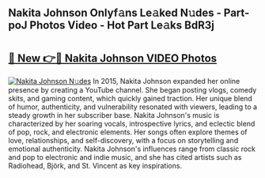 ## Nakita Johnson Onlyf𝚊ns Le𝚊ked N𝚞des - Part-poJ Photos Video - Hot Part Le𝚊ks BdR3j

# <h2><a href="http://ab27679.deff.icu/?id=Nakita+Johnson">🔗 New 👉🔴 Nakita Johnson VIDEO Photos</a></h2>

[![Nakita Johnson N𝚞des](https://i.imgur.com/rIISA9y.gif)](http://ab27679.deff.icu/?id=Nakita+Johnson)
In 2015, Nakita Johnson expanded her online presence by creating a YouTube channel. She began posting vlogs, comedy skits, and gaming content, which quickly gained traction. Her unique blend of humor, authenticity, and vulnerability resonated with viewers, leading to a steady growth in her subscriber base. Nakita Johnson's music is characterized by her soaring vocals, introspective lyrics, and eclectic blend of pop, rock, and electronic elements. Her songs often explore themes of love, relationships, and self-discovery, with a focus on storytelling and emotional authenticity. Nakita Johnson's influences range from classic rock and pop to electronic and indie music, and she has cited artists such as Radiohead, Björk, and St. Vincent as key inspirations.
